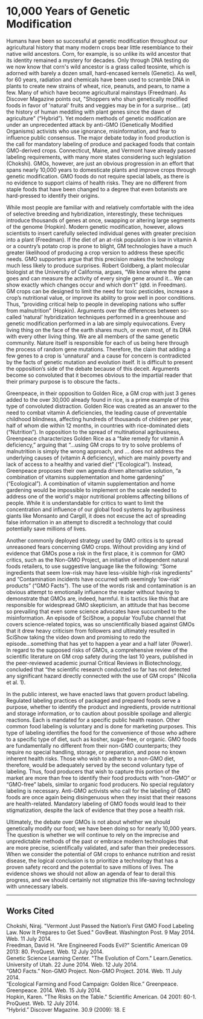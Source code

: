 # 10,000 Years of Genetic Modification

Humans have been so successful at genetic modification throughout our agricultural history that many modern crops bear little resemblance to their native wild ancestors. Corn, for example, is so unlike its wild ancestor that its identity remained a mystery for decades. Only through DNA testing do we now know that corn's wild ancestor is a grass called teosinte, which is adorned with barely a dozen small, hard-encased kernels (Genetic). As well, for 60 years, radiation and chemicals have been used to scramble DNA in plants to create new strains of wheat, rice, peanuts, and pears, to name a few. Many of which have become agricultural mainstays (Freedman). As Discover Magazine points out, "Shoppers who shun genetically modified foods in favor of 'natural' fruits and veggies may be in for a surprise... (at) the history of human meddling with plant genes since the dawn of agriculture" (“Hybrid”). Yet modern methods of genetic modification are under an unprecedented attack by anti-GMO (Genetically Modified Organisms) activists who use ignorance, misinformation, and fear to influence public consensus. The major debate today in food production is the call for mandatory labeling of produce and packaged foods that contain GMO-derived crops. Connecticut, Maine, and Vermont have already passed labeling requirements, with many more states considering such legislation (Chokshi). GMOs, however, are just an obvious progression in an effort that spans nearly 10,000 years to domesticate plants and improve crops through genetic modification. GMO foods do not require special labels, as there is no evidence to support claims of health risks. They are no different from staple foods that have been changed to a degree that even botanists are hard-pressed to identify their origins.

While most people are familiar with and relatively comfortable with the idea of selective breeding and hybridization, interestingly, these techniques introduce thousands of genes at once, swapping or altering large segments of the genome (Hopkin). Modern genetic modification, however, allows scientists to insert carefully selected individual genes with greater precision into a plant (Freedman). If the diet of an at-risk population is low in vitamin A or a country’s potato crop is prone to blight, GM technologies have a much greater likelihood of producing a crop version to address these specific needs. GMO supporters argue that this precision makes the technology much less likely to produce surprises. Robert Goldberg, a plant molecular biologist at the University of California, argues, “We know where the gene goes and can measure the activity of every single gene around it... We can show exactly which changes occur and which don't” (qtd. in Freedman). GM crops can be designed to limit the need for toxic pesticides, increase a crop’s nutritional value, or improve its ability to grow well in poor conditions. Thus, “providing critical help to people in developing nations who suffer from malnutrition” (Hopkin). Arguments over the differences between so-called ‘natural’ hybridization techniques performed in a greenhouse and genetic modification performed in a lab are simply equivocations. Every living thing on the face of the earth shares much, or even most, of its DNA with every other living thing. We are all members of the same genetic community. Nature itself is responsible for each of us being here through the process of random gene mutations. Therefore, the claim that adding a few genes to a crop is 'unnatural' and a cause for concern is contradicted by the facts of genetic mutation and evolution itself. It is difficult to present the opposition’s side of the debate because of this deceit. Arguments become so convoluted that it becomes obvious to the impartial reader that their primary purpose is to obscure the facts..

Greenpeace, in their opposition to Golden Rice, a GM crop with just 3 genes added to the over 30,000 already found in rice, is a prime example of this type of convoluted distraction. Golden Rice was created as an answer to the need to combat vitamin A deficiencies, the leading cause of preventable childhood blindness, affecting hundreds of thousands of children per year, half of whom die within 12 months, in countries with rice-dominated diets (“Nutrition”). In opposition to the spread of multinational agribusiness, Greenpeace characterizes Golden Rice as a “fake remedy for vitamin A deficiency,” arguing that “...using GM crops to try to solve problems of malnutrition is simply the wrong approach, and ... does not address the underlying causes of (vitamin A deficiency), which are mainly poverty and lack of access to a healthy and varied diet” (“Ecological”). Instead, Greenpeace proposes their own agenda driven alternative solution, “a combination of vitamins supplementation and home gardening” (“Ecological”). A combination of vitamin supplementation and home gardening would be impossible to implement on the scale needed to address one of the world's major nutritional problems affecting billions of people. While it is understandable for critics to want to limit the concentration and influence of our global food systems by agribusiness giants like Monsanto and Cargill, it does not excuse the act of spreading false information in an attempt to discredit a technology that could potentially save millions of lives.

Another commonly deployed strategy used by GMO critics is to spread unreasoned fears concerning GMO crops. Without providing any kind of evidence that GMOs pose a risk in the first place, it is common for GMO critics, such as the Non-GMO Project, an initiative of independent natural foods retailers, to use suggestive language like the following: “Some ingredients that seem low-risk may have less-visible high-risk ingredients” and “Contamination incidents have occurred with seemingly ‘low-risk’ products” (“GMO Facts”). The use of the words risk and contamination is an obvious attempt to emotionally influence the reader without having to demonstrate that GMOs are, indeed, harmful. It is tactics like this that are responsible for widespread GMO skepticism, an attitude that has become so prevailing that even some science advocates have succumbed to the misinformation. An episode of SciShow, a popular YouTube channel that covers science-related topics, was so unscientifically biased against GMOs that it drew heavy criticism from followers and ultimately resulted in SciShow taking the video down and promising to redo the episode...something that has yet to happen a year and a half later (Power). In regard to the supposed risks of GMOs, a comprehensive review of the scientific literature on GM crop safety during the last 10 years, published in the peer-reviewed academic journal Critical Reviews in Biotechnology, concluded that “the scientific research conducted so far has not detected any significant hazard directly connected with the use of GM crops” (Nicolia et al. 1).

In the public interest, we have enacted laws that govern product labeling. Regulated labeling practices of packaged and prepared foods serve a purpose, whether to identify the product and ingredients, provide nutritional and storage information, or to caution about possible spoilage and allergic reactions. Each is mandated for a specific public health reason. Other common food labeling is voluntary and is done for marketing purposes. This type of labeling identifies the food for the convenience of those who adhere to a specific type of diet, such as kosher, sugar-free, or organic. GMO foods are fundamentally no different from their non-GMO counterparts; they require no special handling, storage, or preparation, and pose no known inherent health risks. Those who wish to adhere to a non-GMO diet, therefore, would be adequately served by the second voluntary type of labeling. Thus, food producers that wish to capture this portion of the market are more than free to identify their food products with “non-GMO” or “GMO-free” labels, similar to organic food producers. No special regulatory labeling is necessary. Anti-GMO activists who call for the labeling of GMO foods are once again being disingenuous when they insist that their reasons are health-related. Mandatory labeling of GMO foods would lead to their stigmatization, despite the lack of evidence that they pose a health risk.

Ultimately, the debate over GMOs is not about whether we should genetically modify our food; we have been doing so for nearly 10,000 years. The question is whether we will continue to rely on the imprecise and unpredictable methods of the past or embrace modern technologies that are more precise, scientifically validated, and safer than their predecessors. When we consider the potential of GM crops to enhance nutrition and resist disease, the logical conclusion is to prioritize a technology that has a proven safety record and the potential to save millions of lives. The evidence shows we should not allow an agenda of fear to derail this progress, and we should certainly not stigmatize this life-saving technology with unnecessary labels.

---

## Works Cited

Chokshi, Niraj. "Vermont Just Passed the Nation’s First GMO Food Labeling Law. Now It Prepares to Get Sued." GovBeat. Washington Post. 9 May 2014. Web. 11 July 2014.  
Freedman, David H. "Are Engineered Foods Evil?" Scientific American 09 2013: 80. ProQuest. Web. 12 July 2014.  
Genetic Science Learning Center. "The Evolution of Corn." Learn.Genetics. University of Utah. 22 June 2014. Web. 12 July 2014.  
“GMO Facts.” Non-GMO Project. Non-GMO Project. 2014. Web. 11 July 2014.  
“Ecological Farming and Food Campaign: Golden Rice.” Greenpeace. Greenpeace. 2014. Web. 15 July 2014.  
Hopkin, Karen. "The Risks on the Table." Scientific American. 04 2001: 60-1. ProQuest. Web. 12 July 2014.  
“Hybrid.” Discover Magazine. 30.9 (2009): 18. E
